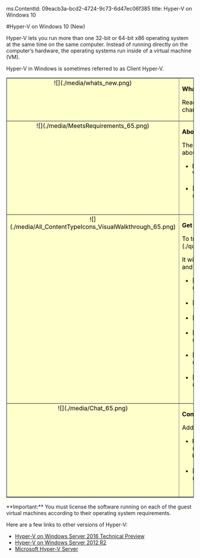 ms.ContentId: 09eacb3a-bcd2-4724-9c73-6d47ec06f385
title: Hyper-V on Windows 10

#Hyper-V on Windows 10 (New)

Hyper-V lets you run more than one 32-bit or 64-bit x86 operating system at the same time on the same computer.
Instead of running directly on the computer’s hardware, the operating systems run inside of a virtual machine (VM).

Hyper-V in Windows is sometimes referred to as Client Hyper-V.

<table border="1" style="background-color:FFFFCC;border-collapse:collapse;border:1px solid FFCC00;color:000000;width:100%" cellpadding="15" cellspacing="3">
  <tr valign="top">
    <td>
      <center caps_internal_Id="403e7b56-6418-4471-882e-4ba4f2200163">![](./media/whats_new.png)</center>
    </td>
    <td valign="top">
      <p>
        <strong caps_internal_Id="73dd2e05-9390-49fe-8bc9-96edfd137782">What's new in Hyper-V?</strong>
      </p>
      <p caps_internal_Id="110d35fa-1b5d-4ec1-9240-419d81d35f3e">Read [What's New](./about/whats_new.md) to learn about new and changed features for Hyper-V in Windows 10.</p>
    </td>
  </tr>
  <tr valign="top">
    <td>
      <center caps_internal_Id="3750e3ae-9631-4c59-be9c-f80d88da678d">![](./media/MeetsRequirements_65.png)</center>
    </td>
    <td valign="top">
      <p>
        <strong caps_internal_Id="d5662e91-7639-4ef0-8c07-d4eaf6e01db9">About Hyper-V on Windows</strong>
      </p>
      <p caps_internal_Id="b0156f42-fd5d-4153-9409-3f283b802f3e">The following articles provide an introduction to and information about Hyper-V on Windows.</p>
      <ul>
        <li class="unordered"> Learn more about virtualization with this [introduction to Hyper-V](./about/hyperv_on_windows.md).<br caps_internal_Id="606ba431-85d6-42a8-889d-682315529e47" /><br caps_internal_Id="6e48e77a-bb5f-458d-85bf-55bf13158c3b" /></li>
        <li class="unordered">[Supported guest operating systems](about\supported_guest_os.md)<br caps_internal_Id="e9ea0563-449b-4a98-8f78-b47528514898" /><br caps_internal_Id="e9d695b6-db21-41a1-a02c-de270ee83476" /></li>
      </ul>
    </td>
  </tr>
  <tr valign="top">
    <td>
      <center caps_internal_Id="10ed7844-b1f0-4388-a74b-56dd3834e0a3">![](./media/All_ContentTypeIcons_VisualWalkthrough_65.png)</center>
    </td>
    <td valign="top">
      <p>
        <strong caps_internal_Id="24721213-0f26-4fc2-8eea-dd68dc625c6f">Get started with Hyper-V</strong>
      </p>
      <p caps_internal_Id="f32e754f-d9a8-4ce1-abb0-8510bfa0b06c">To try out Hyper-V, follow this [walkthrough](./quick_start/walkthrough.md).</p>
      <p caps_internal_Id="ecddfe75-73c1-4cf2-b227-4591b2034d4f">It will walk you through enabling Hyper-V, creating a virtual machine, and simple management through Hyper-V Manager and PowerShell.</p>
      <ul>
        <li class="unordered">[Check system requirements](quick_start\walkthrough_compatibility.md)<br caps_internal_Id="611c1168-7338-46d7-aee5-7a2a9c466825" /><br caps_internal_Id="02ad5085-fc8f-4e8c-8447-b1d8aaa1a0c2" /></li>
        <li class="unordered">[Install Hyper-V](quick_start\walkthrough_install.md)<br caps_internal_Id="2ebbc5c1-c3cd-44c9-a84c-aca00ba18959" /><br caps_internal_Id="172648b3-4525-4a50-aa1a-fd611f8e1466" /></li>
        <li class="unordered">[Create a switch](quick_start\walkthrough_virtual_switch.md)<br caps_internal_Id="957e908c-0d85-447d-981d-365f759859ff" /><br caps_internal_Id="c829f0d1-f36b-40e6-a1ee-9ce7ed8511c8" /></li>
        <li class="unordered">[Create a virtual machine](quick_start\walkthrough_create_vm.md)<br caps_internal_Id="5953ce2a-7f5f-484d-a9e4-11c4b8ba32d9" /><br caps_internal_Id="25bf2c2d-196c-4963-a492-7a9b46c67d11" /></li>
        <li class="unordered">[Experiment with checkpoints](quick_start\walkthrough_checkpoints.md)<br caps_internal_Id="30c0383a-0f37-41ea-b912-6b7a49d4d6f8" /><br caps_internal_Id="b1e17773-16d9-4796-8838-2fe3f8403bef" /></li>
        <li class="unordered">[Experiment with PowerShell](quick_start\walkthrough_powershell.md)<br caps_internal_Id="c78683fa-d2de-49e1-96fa-15ccd14509c0" /><br caps_internal_Id="97cfa521-90be-4db1-9f3b-7548da2ef460" /></li>
      </ul>
    </td>
  </tr>
  <tr valign="top">
    <td>
      <center caps_internal_Id="0d23c73e-d40e-4093-8f2d-659ceacf44e4">![](./media/Chat_65.png)</center>
    </td>
    <td valign="top">
      <p>
        <strong caps_internal_Id="20625744-eefc-49c8-948e-ff3b9c6aaff0">Connect with Community and Support</strong>
      </p>
      <p caps_internal_Id="91607002-cd4e-4a8e-9673-c83470701314">Additional technical support and community resources</p>
      <ul>
        <li class="unordered"> Have questions? Ask them on the [Hyper-V forums](https://social.technet.microsoft.com/Forums/windowsserver/en-US/home?forum=winserverhyperv)<br caps_internal_Id="848a3a75-1cbc-411c-87b6-c3bde4c0916d" /><br caps_internal_Id="b1437e65-cdf0-4b81-aa73-c5aaafb034c2" /></li>
        <li class="unordered">[Community Resources for Hyper-V and Windows Containers](..\community\community_overview.md)<br caps_internal_Id="9f63c001-811d-4a90-b6c2-050bca220e58" /><br caps_internal_Id="f99adb3c-3621-4305-8bf9-ec064a1552eb" /></li>
      </ul>
    </td>
  </tr>
</table>
**Important:** You must license the software running on each of the guest virtual machines according to their operating system requirements.

Here are a few links to other versions of Hyper-V:

*   [Hyper-V on Windows Server 2016 Technical Preview](https://technet.microsoft.com/en-us/library/mt126117.aspx)
*   [Hyper-V on Windows Server 2012 R2](https://technet.microsoft.com/en-us/library/hh831531.aspx)
*   [Microsoft Hyper-V Server](https://technet.microsoft.com/library/hh923062.aspx)


